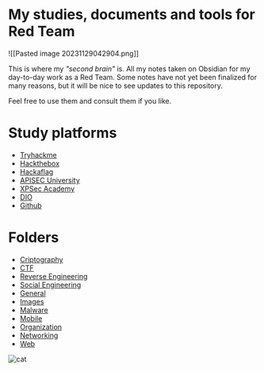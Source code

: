 # My studies, documents and tools for Red Team
![[Pasted image 20231129042904.png]]

This is where my *"second brain"* is. All my notes taken on Obsidian for my day-to-day work as a Red Team. Some notes have not yet been finalized for many reasons, but it will be nice to see updates to this repository.

Feel free to use them and consult them if you like.

# Study platforms
- [Tryhackme](https://tryhackme.com/)
- [Hackthebox](https://academy.hackthebox.com/)
- [Hackaflag](https://hackaflag.com.br/)
- [APISEC University](https://www.apisecuniversity.com/)
- [XPSec Academy](https://www.apisecuniversity.com/)
- [DIO](https://www.dio.me/)
- [Github](https://github.com/xssrae?tab=stars)
# Folders
- [Criptography](https://github.com/xssrae/Red-Team-Notes/tree/main/CRIPTOGRAFIA)
- [CTF](https://github.com/xssrae/Red-Team-Notes/tree/main/CTF)
- [Reverse Engineering](https://github.com/xssrae/Red-Team-Notes/tree/main/ENG_REVERSA)
- [Social Engineering](https://github.com/xssrae/Red-Team-Notes/tree/main/ENG_SOCIAL)
- [General](https://github.com/xssrae/Red-Team-Notes/tree/main/GERAL)
- [Images](https://github.com/xssrae/Red-Team-Notes/tree/main/IMG)
- [Malware](https://github.com/xssrae/Red-Team-Notes/tree/main/MALWARE)
- [Mobile](https://github.com/xssrae/Red-Team-Notes/blob/main/MOBILE/Links.md)
- [Organization](https://github.com/xssrae/Red-Team-Notes/tree/main/ORGANIZA%C3%87%C3%83O)
- [Networking](https://github.com/xssrae/Red-Team-Notes/tree/main/REDES)
- [Web](https://github.com/xssrae/Red-Team-Notes/tree/main/WEB)

![cat](https://raw.githubusercontent.com/catppuccin/catppuccin/main/assets/footers/gray0_ctp_on_line.svg?sanitize=true)



